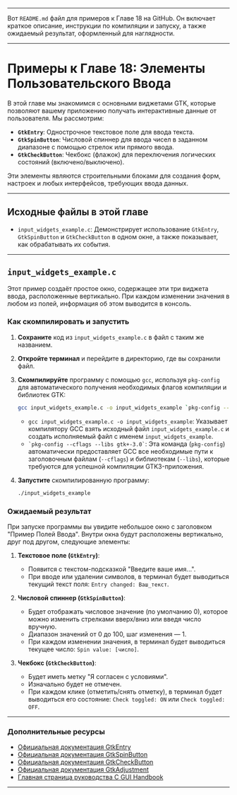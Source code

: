 -----

Вот `README.md` файл для примеров к Главе 18 на GitHub. Он включает краткое описание, инструкции по компиляции и запуску, а также ожидаемый результат, оформленный для наглядности.

-----

# Примеры к Главе 18: Элементы Пользовательского Ввода

В этой главе мы знакомимся с основными виджетами GTK, которые позволяют вашему приложению получать интерактивные данные от пользователя. Мы рассмотрим:

  * **`GtkEntry`**: Однострочное текстовое поле для ввода текста.
  * **`GtkSpinButton`**: Числовой спиннер для ввода чисел в заданном диапазоне с помощью стрелок или прямого ввода.
  * **`GtkCheckButton`**: Чекбокс (флажок) для переключения логических состояний (включено/выключено).

Эти элементы являются строительными блоками для создания форм, настроек и любых интерфейсов, требующих ввода данных.

-----

## Исходные файлы в этой главе

  * `input_widgets_example.c`: Демонстрирует использование `GtkEntry`, `GtkSpinButton` и `GtkCheckButton` в одном окне, а также показывает, как обрабатывать их события.

-----

## `input_widgets_example.c`

Этот пример создаёт простое окно, содержащее эти три виджета ввода, расположенные вертикально. При каждом изменении значения в любом из полей, информация об этом выводится в консоль.

### Как скомпилировать и запустить

1.  **Сохраните** код из `input_widgets_example.c` в файл с таким же названием.

2.  **Откройте терминал** и перейдите в директорию, где вы сохранили файл.

3.  **Скомпилируйте** программу с помощью `gcc`, используя `pkg-config` для автоматического получения необходимых флагов компиляции и библиотек GTK:

    ```bash
    gcc input_widgets_example.c -o input_widgets_example `pkg-config --cflags --libs gtk+-3.0`
    ```

      * `gcc input_widgets_example.c -o input_widgets_example`: Указывает компилятору GCC взять исходный файл `input_widgets_example.c` и создать исполняемый файл с именем `input_widgets_example`.
      * `` `pkg-config --cflags --libs gtk+-3.0` ``: Эта команда (`pkg-config`) автоматически предоставляет GCC все необходимые пути к заголовочным файлам (`--cflags`) и библиотекам (`--libs`), которые требуются для успешной компиляции GTK3-приложения.

4.  **Запустите** скомпилированную программу:

    ```bash
    ./input_widgets_example
    ```

### Ожидаемый результат

При запуске программы вы увидите небольшое окно с заголовком "Пример Полей Ввода". Внутри окна будут расположены вертикально, друг под другом, следующие элементы:

1.  **Текстовое поле (`GtkEntry`)**:

      * Появится с текстом-подсказкой "Введите ваше имя...".
      * При вводе или удалении символов, в терминал будет выводиться текущий текст поля: `Entry changed: Ваш_текст`.

2.  **Числовой спиннер (`GtkSpinButton`)**:

      * Будет отображать числовое значение (по умолчанию 0), которое можно изменить стрелками вверх/вниз или введя число вручную.
      * Диапазон значений от 0 до 100, шаг изменения — 1.
      * При каждом изменении значения, в терминал будет выводиться текущее число: `Spin value: [число]`.

3.  **Чекбокс (`GtkCheckButton`)**:

      * Будет иметь метку "Я согласен с условиями".
      * Изначально будет не отмечен.
      * При каждом клике (отметить/снять отметку), в терминал будет выводиться его состояние: `Check toggled: ON` или `Check toggled: OFF`.

-----

### Дополнительные ресурсы

  * [Официальная документация GtkEntry](https://docs.gtk.org/gtk3/class.Entry.html)
  * [Официальная документация GtkSpinButton](https://docs.gtk.org/gtk3/class.SpinButton.html)
  * [Официальная документация GtkCheckButton](https://docs.gtk.org/gtk3/class.CheckButton.html)
  * [Официальная документация GtkAdjustment](https://docs.gtk.org/gtk3/class.Adjustment.html)
  * [Главная страница руководства C GUI Handbook](https://github.com/AIDevelopersMonster/C_GUI_Handbook)

-----